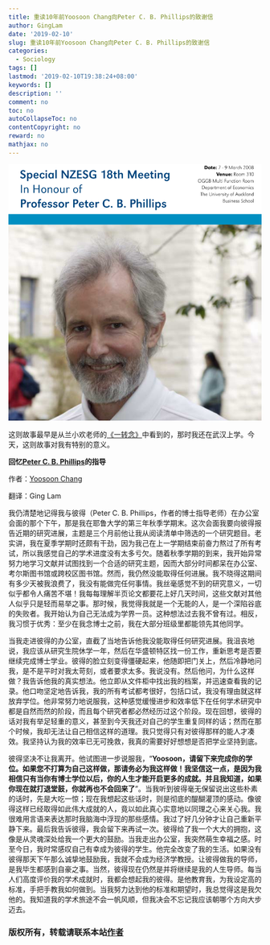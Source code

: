 ```yaml
---
title: 重读10年前Yoosoon Chang向Peter C. B. Phillips的致谢信
author: GingLam
date: '2019-02-10'
slug: 重读10年前Yoosoon Chang向Peter C. B. Phillips的致谢信
categories:
  - Sociology
tags: []
lastmod: '2019-02-10T19:38:24+08:00'
keywords: []
description: ''
comment: no
toc: no
autoCollapseToc: no
contentCopyright: no
reward: no
mathjax: no
---
```

<div align=center><img src="https://raw.githubusercontent.com/GingLam/Storage/master/screenshot3.png"></div>
<div align=center>
</div>


这则故事最早是从兰小欢老师的[《一转念》](https://www.amazon.cn/dp/B0056XI6DE)中看到的，那时我还在武汉上学。今天，这则故事对我有特别的意义。

**回忆[Peter C. B. Phillips](http://korora.econ.yale.edu/phillips/)的指导**

作者：[Yoosoon Chang](https://economics.indiana.edu/about/faculty/chang-yoosoon.html)

翻译：Ging Lam

我仍清楚地记得我与彼得（Peter C. B. Phillips，作者的博士指导老师）在办公室会面的那个下午，那是我在耶鲁大学的第三年秋季学期末。这次会面我要向彼得报告近期的研究进展，主题是三个月前他让我从阅读清单中筛选的一个研究题目。老实讲，我在夏季学期时还颇有干劲，因为我己在上一学期结束前奋力熬过了所有考试，所以我感觉自己的学术进度没有太多亏欠。随着秋季学期的到来，我开始异常努力地学习文献并试图找到一个合适的研究主题，因而大部分时间都呆在办公室、考尔斯图书馆或跨校区图书馆。然而，我仍然没能取得任何进展。我不晓得这期间有多少天被我浪费了，我没有能做完任何事情。我丝毫感觉不到的研究意义，一切似乎都令人痛苦不堪！我每每理解半页论文都要花上好几天时间，这些文献对其他人似乎只是轻而易举之事。那时候，我觉得我就是一个无能的人，是一个深陷谷底的失败者。我开始认为自己无法成为学界一员。这种想法过去我不曾有过。相反，我习惯于优秀：至少在我念博士之前，我在大部分班级里都能领先其他同学。

<!--more-->

当我走进彼得的办公室，直截了当地告诉他我没能取得任何研究进展。我沮丧地说，我应该从研究生院休学一年，然后在华盛顿特区找一份工作，重新思考是否要继续完成博士学业。彼得的脸立刻变得僵硬起来，他随即把门关上，然后冷静地问我，是不是平时对我太苛刻，或者要求太多。我说没有。然后他问，为什么这样做？我告诉他我的真实想法。他立即从文件柜中找出我的档案，并迅速查看我的记录。他口吻坚定地告诉我，我的所有考试都考很好，包括口试，我没有理由就这样放弃学位。他非常努力地说服我，这种感觉缓慢进步和效率低下在任何学术研究中都是自然而然的阶段，而且每个研究者都必然经历过这个阶段。现在回想，彼得的话对我有举足轻重的意义，甚至到今天我还对自己的学生重复同样的话；然而在那个时候，我却无法让自己相信这样的道理。我只觉得只有对彼得那样的能人才凑效。我坚持认为我的效率已无可挽救，我真的需要好好想想是否把学业坚持到底。

彼得坚决不让我离开。他试图进一步说服我，“**Yoosoon，请留下来完成你的学位。如果您不打算为自己这样做，那请务必为我这样做！我坚信这一点，是因为我相信只有当你有博士学位以后，你的人生才能开启更多的成就。并且我知道，如果你现在就打退堂鼓，你就再也不会回来了**”。当我听到彼得毫无保留说出这些朴素的话时，先是大吃一惊；现在我想起这些话时，则是彻底的醍醐灌顶的感动。像彼得这样已经取得如此伟大成就的人，竟以如此真心实意地以同理之心来关心我。我很难用言语来表达那时我脑海中浮现的那些感情。我过了好几分钟才让自己重新平静下来。最后我告诉彼得，我会留下来再试一次。彼得给了我一个大大的拥抱，这像是从灵魂深处给我一个更大的鼓励。当我走出办公室，我突然萌生幸福之感。时至今日，我时常感叹自己有幸成为彼得的学生。他完全改变了我的生活。如果没有彼得那天下午那么诚挚地鼓励我，我就不会成为经济学教授。让彼得做我的导师，是我毕生都感到自豪之事。当然，彼得现在仍然是并将继续是我的人生导师。每当人们高度评价我的学术成就时，我都会想起我的彼得。是他教育我，为我设定高的标准，手把手教我如何做到。当我努力达到他的标准和期望时，我总觉得这是我欠他的。我知道我的学术旅途不会一帆风顺，但我决会不忘记我应该朝哪个方向大步迈去。


### 版权所有，转载请联系本站[作者](mailto:linj83@mail2.sysu.edu.cn)
